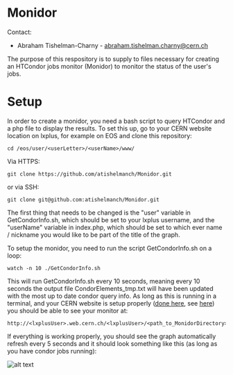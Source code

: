 # Monidor 

Contact:
- Abraham Tishelman-Charny - abraham.tishelman.charny@cern.ch

The purpose of this respository is to supply to files necessary for creating an HTCondor jobs monitor (Monidor) to monitor the status of the user's jobs.  

# Setup

In order to create a monidor, you need a bash script to query HTCondor and a php file to display the results. To set this up, go to your CERN website location on lxplus, for example on EOS and clone this repository: 

	cd /eos/user/<userLetter>/<userName>/www/

Via HTTPS:

	git clone https://github.com/atishelmanch/Monidor.git

or via SSH:

	git clone git@github.com:atishelmanch/Monidor.git

The first thing that needs to be changed is the "user" variable in GetCondorInfo.sh, which should be set to your lxplus username, and the "userName" variable in index.php, which should be set to which ever name / nickname you would like to be part of the title of the graph.

To setup the monidor, you need to run the script GetCondorInfo.sh on a loop:

	watch -n 10 ./GetCondorInfo.sh

This will run GetCondorInfo.sh every 10 seconds, meaning every 10 seconds the output file CondorElements_tmp.txt will have been updated with the most up to date condor query info. As long as this is running in a terminal, and your CERN website is setup properly ([done here](https://webservices.web.cern.ch/webservices/), see [here](https://espace.cern.ch/webservices-help/websitemanagement/ManagingWebsitesAtCERN/Pages/WebsitecreationandmanagementatCERN.aspx)) you should be able to see your monitor at:

	http://<lxplusUser>.web.cern.ch/<lxplusUser>/<path_to_MonidorDirectory>/index.php

If everything is working properly, you should see the graph automatically refresh every 5 seconds and it should look something like this (as long as you have condor jobs running):

![alt text](https://github.com/atishelmanch/Monidor/MonidorExample.png "Hey, look at that useful monidor!")
